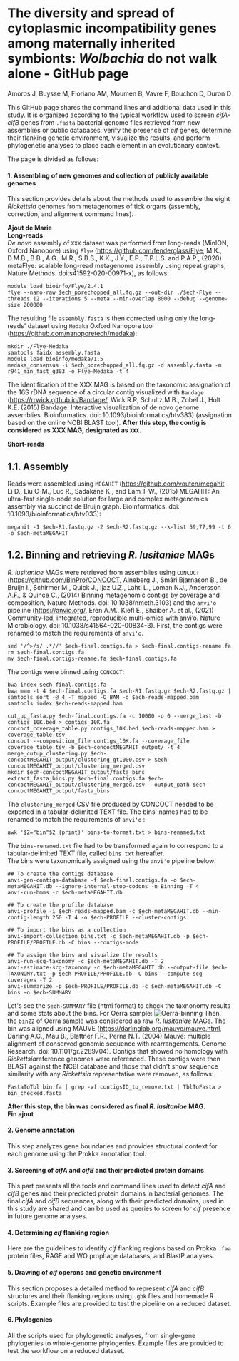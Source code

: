 # The diversity and spread of cytoplasmic incompatibility genes among maternally inherited symbionts: *Wolbachia* do not walk alone - GitHub page

Amoros J, Buysse M, Floriano AM, Moumen B, Vavre F, Bouchon D, Duron D

This GitHub page shares the command lines and additional data used in this study. It is organized according to the typical workflow used to screen *cifA-cifB* genes from `.fasta` bacterial genome files retrieved from new assemblies or public databases, verify the presence of *cif* genes, determine their flanking genetic environment, visualize the results, and perform phylogenetic analyses to place each element in an evolutionary context.

The page is divided as follows: 

#### 1. Assembling of new genomes and collection of publicly available genomes
This section provides details about the methods used to assemble the eight *Rickettsia* genomes from metagenomes of tick organs (assembly, correction, and alignment command lines).

**Ajout de Marie**  
**Long-reads**  
*De novo* assembly of `XXX` dataset was performed from long-reads (MinION, Oxford Nanopore) using `Flye` (https://github.com/fenderglass/Flye, M.K., D.M.B., B.B., A.G., M.R., S.B.S., K.K., J.Y., E.P., T.P.L.S. and P.A.P., (2020) metaFlye: scalable long-read metagenome assembly using repeat graphs, Nature Methods. doi:s41592-020-00971-x), as follows:
```
module load bioinfo/Flye/2.4.1
flye --nano-raw $ech_porechopped_all.fq.gz --out-dir ./$ech-Flye --threads 12 --iterations 5 --meta --min-overlap 8000 --debug --genome-size 200000
```
The resulting file `assembly.fasta` is then corrected using only the long-reads' dataset using `Medaka` Oxford Nanopore tool (https://github.com/nanoporetech/medaka):
```
mkdir ./Flye-Medaka
samtools faidx assembly.fasta
module load bioinfo/medaka/1.5
medaka_consensus -i $ech_porechopped_all.fq.gz -d assembly.fasta -m r941_min_fast_g303 -o Flye-Medaka -t 4
```
The identification of the XXX MAG is based on the taxonomic assignation of the 16S rDNA sequence of a circular contig visualized with `Bandage` (https://rrwick.github.io/Bandage/, Wick R.R, Schultz M.B., Zobel J., Holt K.E. (2015) Bandage: Interactive visualization of de novo genome assemblies. Bioinformatics. doi: 10.1093/bioinformatics/btv383) (assignation based on the online NCBI BLAST tool). 
**After this step, the contig is considered as XXX MAG, designated as `XXX`.**

**Short-reads**  
## 1.1. Assembly
Reads were assembled using `MEGAHIT` (https://github.com/voutcn/megahit, Li D., Liu C-M., Luo R., Sadakane K., and Lam T-W., (2015) MEGAHIT: An ultra-fast single-node solution for large and complex metagenomics assembly via succinct de Bruijn graph. Bioinformatics. doi: 10.1093/bioinformatics/btv033): 
```
megahit -1 $ech-R1.fastq.gz -2 $ech-R2.fastq.gz --k-list 59,77,99 -t 6 -o $ech-metaMEGAHIT
```
## 1.2. Binning and retrieving *R. lusitaniae* MAGs
*R. lusitaniae* MAGs were retrieved from assemblies using `CONCOCT` (https://github.com/BinPro/CONCOCT, Alneberg J., Smári Bjarnason B., de Bruijn I., Schirmer M., Quick J., Ijaz U.Z., Lahti L., Loman N.J., Andersson A.F., & Quince C., (2014) Binning metagenomic contigs by coverage and composition, Nature Methods. doi: 10.1038/nmeth.3103) and the `anvi'o` pipeline (https://anvio.org/, Eren A.M., Kiefl E., Shaiber A. et al., (2021) Community-led, integrated, reproducible multi-omics with anvi’o. Nature Microbiology. doi: 10.1038/s41564-020-00834-3). 
First, the contigs were renamed to match the requirements of `anvi'o`. 
```
sed '/^>/s/ .*//' $ech-final.contigs.fa > $ech-final.contigs-rename.fa
rm $ech-final.contigs.fa
mv $ech-final.contigs-rename.fa $ech-final.contigs.fa
```
The contigs were binned using `CONCOCT`: 
```
bwa index $ech-final.contigs.fa
bwa mem -t 4 $ech-final.contigs.fa $ech-R1.fastq.gz $ech-R2.fastq.gz | samtools sort -@ 4 -T mapped -O BAM -o $ech-reads-mapped.bam
samtools index $ech-reads-mapped.bam

cut_up_fasta.py $ech-final.contigs.fa -c 10000 -o 0 --merge_last -b contigs_10K.bed > contigs_10K.fa
concoct_coverage_table.py contigs_10K.bed $ech-reads-mapped.bam > coverage_table.tsv
concoct --composition_file contigs_10K.fa --coverage_file coverage_table.tsv -b $ech-concoctMEGAHIT_output/ -t 4
merge_cutup_clustering.py $ech-concoctMEGAHIT_output/clustering_gt1000.csv > $ech-concoctMEGAHIT_output/clustering_merged.csv
mkdir $ech-concoctMEGAHIT_output/fasta_bins
extract_fasta_bins.py $ech-final.contigs.fa $ech-concoctMEGAHIT_output/clustering_merged.csv --output_path $ech-concoctMEGAHIT_output/fasta_bins
```
The `clustering_merged` CSV file produced by CONCOCT needed to be exported in a tabular-delimited TEXT file. 
The bins' names had to be renamed to match the requirements of `anvi'o` : 
```
awk '$2="bin"$2 {print}' bins-to-format.txt > bins-renamed.txt
```
The `bins-renamed.txt` file had to be transformed again to correspond to a tabular-delimited TEXT file, called `bins.txt` hereafter.  
The bins were taxonomically assigned using the `anvi'o` pipeline below: 
```
## To create the contigs database
anvi-gen-contigs-database -f $ech-final.contigs.fa -o $ech-metaMEGAHIT.db --ignore-internal-stop-codons -n Binning -T 4
anvi-run-hmms -c $ech-metaMEGAHIT.db

## To create the profile database
anvi-profile -i $ech-reads-mapped.bam -c $ech-metaMEGAHIT.db --min-contig-length 250 -T 4 -o $ech-PROFILE --cluster-contigs

## To import the bins as a collection
anvi-import-collection bins.txt -c $ech-metaMEGAHIT.db -p $ech-PROFILE/PROFILE.db -C bins --contigs-mode

## To assign the bins and visualize the results
anvi-run-scg-taxonomy -c $ech-metaMEGAHIT.db -T 2
anvi-estimate-scg-taxonomy -c $ech-metaMEGAHIT.db --output-file $ech-TAXONOMY.txt -p $ech-PROFILE/PROFILE.db -C bins --compute-scg-coverages -T 2
anvi-summarize -p $ech-PROFILE/PROFILE.db -c $ech-metaMEGAHIT.db -C bins -o $ech-SUMMARY 
```
Let's see the `$ech-SUMMARY` file (html format) to check the taxnonomy results and some stats about the bins. 
For Oerra sample: 
![Oerra-binning](https://user-images.githubusercontent.com/58982033/185303309-8845797a-9c10-4fc0-9d1f-adfdafc526ba.png)
Then, the `bin22` of Oerra sample was considered as raw *R. lusitaniae* MAGs. The bin was aligned using MAUVE (https://darlinglab.org/mauve/mauve.html, Darling A.C., Mau B., Blattner F.R., Perna N.T. (2004) Mauve: multiple alignment of conserved genomic sequence with rearrangements. Genome Research. doi: 10.1101/gr.2289704). Contigs that showed no homology with *Rickettsia*reference genomes were referenced. These contigs were then BLAST against the NCBI database and those that didn't show sequence similarity with any *Rickettsia* representative were removed, as follows:
```
FastaToTbl bin.fa | grep -wf contigsID_to_remove.txt | TblToFasta > bin_checked.fasta
```
**After this step, the bin was considered as final *R. lusitaniae* MAG.**  
**Fin ajout**  

#### 2. Genome annotation
This step analyzes gene boundaries and provides structural context for each genome using the Prokka annotation tool.

#### 3. Screening of *cifA* and *cifB* and their predicted protein domains
This part presents all the tools and command lines used to detect *cifA* and *cifB* genes and their predicted protein domains in bacterial genomes. The final *cifA* and *cifB* sequences, along with their predicted domains, used in this study are shared and can be used as queries to screen for *cif* presence in future genome analyses. 

#### 4. Determining *cif* flanking region
Here are the guidelines to identify *cif* flanking regions based on Prokka `.faa` protein files, RAGE and WO prophage databases, and BlastP analyses.

#### 5. Drawing of *cif* operons and genetic environment
This section proposes a detailed method to represent *cifA* and *cifB* structures and their flanking regions using `.gbk` files and homemade R scripts. Example files are provided to test the pipeline on a reduced dataset.

#### 6. Phylogenies
All the scripts used for phylogenetic analyses, from single-gene phylogenies to whole-genome phylogenies. Example files are provided to test the workflow on a reduced dataset.
